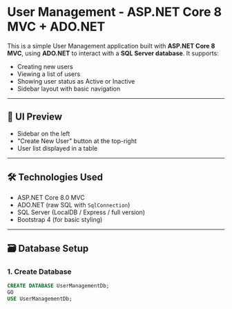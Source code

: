 # User Management - ASP.NET Core 8 MVC + ADO.NET

This is a simple User Management application built with **ASP.NET Core 8 MVC**, using **ADO.NET** to interact with a **SQL Server database**. It supports:

- Creating new users
- Viewing a list of users
- Showing user status as Active or Inactive
- Sidebar layout with basic navigation

---

## 📸 UI Preview

- Sidebar on the left
- "Create New User" button at the top-right
- User list displayed in a table

---

## 🛠️ Technologies Used

- ASP.NET Core 8.0 MVC
- ADO.NET (raw SQL with `SqlConnection`)
- SQL Server (LocalDB / Express / full version)
- Bootstrap 4 (for basic styling)

---

## 🗃️ Database Setup

### 1. Create Database

```sql
CREATE DATABASE UserManagementDb;
GO
USE UserManagementDb;
